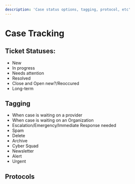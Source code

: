 ```yaml
---
description: 'Case status options, tagging, protocol, etc'
---
```


# Case Tracking

## Ticket Statuses:

* New
* In progress
* Needs attention
* Resolved
* Close and Open new?/Reoccured
* Long-term

## Tagging

* When case is waiting on a provider 
* When case is waiting on an Organization
* Escalation/Emergency/Immediate Response needed
* Spam
* Delete
* Archive
* Cyber Squad
* Newsletter
* Alert
* Urgent





## Protocols

